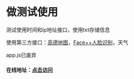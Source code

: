 # 做测试使用
测试使用时间和ip地址接口，使用txt存储信息  <br>

使用第三方接口：[高德地图](https://lbs.amap.com/api/jsapi-v2/summary/)，[Face++人脸识别](https://console.faceplusplus.com.cn/documents/4888373)，天气  <br>

app.js已废弃  <br>

#### 在线地址：[点击访问](https://limkim.xyz/test/)
